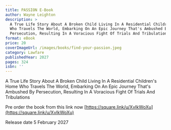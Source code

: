 ```yaml
---
title: PASSION E-Book
author: Wayne Leighton
description: >
  A True Life Story About A Broken Child Living In A Residential Children's Home
  Who Travels The World, Embarking On An Epic Journey That's Ambushed By
  Persecution, Resulting In A Voracious Fight Of Trials And Tribulations
format: eBook
price: 20
coverImageUrl: /images/books/find-your-passion.jpeg
category: Lawfare
publishedYear: 2027
pages: 324
isbn: ''
---
```


A True Life Story About A Broken Child Living In A Residential Children's Home Who Travels The World, Embarking On An Epic Journey That's Ambushed By Persecution, Resulting In A Voracious Fight Of Trials And Tribulations

Pre order the book from this link now [https://square.link/u/XvIkWoXu](https://square.link/u/XvIkWoXu)

Release date 5 February 2027
